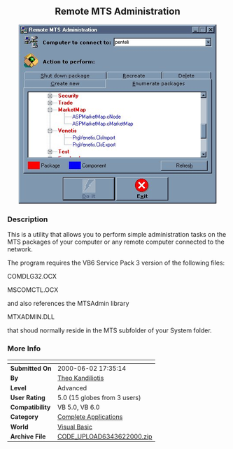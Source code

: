 ﻿<div align="center">

## Remote MTS Administration

<img src="PIC2000621056373663.jpg">
</div>

### Description

This is a utility that allows you to perform simple administration tasks on the MTS packages of your computer or any remote computer connected to the network.

The program requires the VB6 Service Pack 3 version of the following files:

COMDLG32.OCX

MSCOMCTL.OCX

and also references the MTSAdmin library

MTXADMIN.DLL

that shoud normally reside in the MTS subfolder of your System folder.
 
### More Info
 


<span>             |<span>
---                |---
**Submitted On**   |2000-06-02 17:35:14
**By**             |[Theo Kandiliotis](https://github.com/Planet-Source-Code/PSCIndex/blob/master/ByAuthor/theo-kandiliotis.md)
**Level**          |Advanced
**User Rating**    |5.0 (15 globes from 3 users)
**Compatibility**  |VB 5\.0, VB 6\.0
**Category**       |[Complete Applications](https://github.com/Planet-Source-Code/PSCIndex/blob/master/ByCategory/complete-applications__1-27.md)
**World**          |[Visual Basic](https://github.com/Planet-Source-Code/PSCIndex/blob/master/ByWorld/visual-basic.md)
**Archive File**   |[CODE\_UPLOAD6343622000\.zip](https://github.com/Planet-Source-Code/theo-kandiliotis-remote-mts-administration__1-8277/archive/master.zip)








